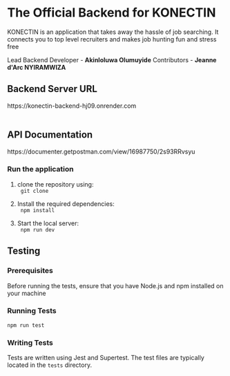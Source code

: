 # The Official Backend for KONECTIN

KONECTIN is an application that takes away the hassle of job searching. It connects you to top level recruiters and makes job hunting fun and stress free

Lead Backend Developer - <b>Akinloluwa Olumuyide</b>
Contributors - <b>Jeanne d'Arc NYIRAMWIZA</b>

## Backend Server URL
<link>https://konectin-backend-hj09.onrender.com</link>
<br></br>

## API Documentation
<link>https://documenter.getpostman.com/view/16987750/2s93RRvsyu</link>

<br>

### Run the application
1. clone the repository using: <br>
<code> git clone </code>

2. Install the required dependencies: <br>
<code> npm install </code>

3. Start the local server: <br>
<code> npm run dev </code>

## Testing

### Prerequisites
Before running the tests, ensure that you have Node.js and npm installed on your machine

### Running Tests

`npm run test`

### Writing Tests

Tests are written using Jest and Supertest. The test files are typically located in the `tests` directory. 